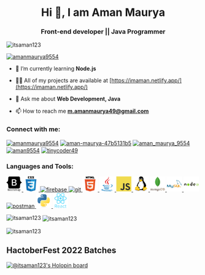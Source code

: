 <h1 align="center">Hi 👋, I am Aman Maurya</h1>
<h3 align="center">Front-end developer || Java Programmer</h3>

<p align="left"> <img src="https://komarev.com/ghpvc/?username=itsaman123&label=Profile%20views&color=0e75b6&style=flat" alt="itsaman123" /> </p>

<p align="left"> <a href="https://twitter.com/amanmaurya9554" target="blank"><img src="https://img.shields.io/twitter/follow/amanmaurya9554?logo=twitter&style=for-the-badge" alt="amanmaurya9554" /></a> </p>

- 🌱 I’m currently learning **Node.js**

- 👨‍💻 All of my projects are available at [https://imaman.netlify.app/](https://imaman.netlify.app/)

- 💬 Ask me about **Web Development, Java**

- 📫 How to reach me **m.amanmaurya49@gmail.com**

<h3 align="left">Connect with me:</h3>
<p align="left">
<a href="https://twitter.com/amanmaurya9554" target="blank"><img align="center" src="https://raw.githubusercontent.com/rahuldkjain/github-profile-readme-generator/master/src/images/icons/Social/twitter.svg" alt="amanmaurya9554" height="30" width="40" /></a>
<a href="https://linkedin.com/in/aman-maurya-47b5131b5" target="blank"><img align="center" src="https://raw.githubusercontent.com/rahuldkjain/github-profile-readme-generator/master/src/images/icons/Social/linked-in-alt.svg" alt="aman-maurya-47b5131b5" height="30" width="40" /></a>
<a href="https://instagram.com/aman_maurya_9554" target="blank"><img align="center" src="https://raw.githubusercontent.com/rahuldkjain/github-profile-readme-generator/master/src/images/icons/Social/instagram.svg" alt="aman_maurya_9554" height="30" width="40" /></a>
<a href="https://www.codechef.com/users/aman9554" target="blank"><img align="center" src="https://cdn.jsdelivr.net/npm/simple-icons@3.1.0/icons/codechef.svg" alt="aman9554" height="30" width="40" /></a>
<a href="https://www.leetcode.com/tinycoder49" target="blank"><img align="center" src="https://raw.githubusercontent.com/rahuldkjain/github-profile-readme-generator/master/src/images/icons/Social/leet-code.svg" alt="tinycoder49" height="30" width="40" /></a>
</p>

<h3 align="left">Languages and Tools:</h3>
<p align="left"> <a href="https://getbootstrap.com" target="_blank" rel="noreferrer"> <img src="https://raw.githubusercontent.com/devicons/devicon/master/icons/bootstrap/bootstrap-plain-wordmark.svg" alt="bootstrap" width="40" height="40"/> </a> <a href="https://www.w3schools.com/css/" target="_blank" rel="noreferrer"> <img src="https://raw.githubusercontent.com/devicons/devicon/master/icons/css3/css3-original-wordmark.svg" alt="css3" width="40" height="40"/> </a> <a href="https://firebase.google.com/" target="_blank" rel="noreferrer"> <img src="https://www.vectorlogo.zone/logos/firebase/firebase-icon.svg" alt="firebase" width="40" height="40"/> </a> <a href="https://git-scm.com/" target="_blank" rel="noreferrer"> <img src="https://www.vectorlogo.zone/logos/git-scm/git-scm-icon.svg" alt="git" width="40" height="40"/> </a> <a href="https://www.w3.org/html/" target="_blank" rel="noreferrer"> <img src="https://raw.githubusercontent.com/devicons/devicon/master/icons/html5/html5-original-wordmark.svg" alt="html5" width="40" height="40"/> </a> <a href="https://www.java.com" target="_blank" rel="noreferrer"> <img src="https://raw.githubusercontent.com/devicons/devicon/master/icons/java/java-original.svg" alt="java" width="40" height="40"/> </a> <a href="https://developer.mozilla.org/en-US/docs/Web/JavaScript" target="_blank" rel="noreferrer"> <img src="https://raw.githubusercontent.com/devicons/devicon/master/icons/javascript/javascript-original.svg" alt="javascript" width="40" height="40"/> </a> <a href="https://www.linux.org/" target="_blank" rel="noreferrer"> <img src="https://raw.githubusercontent.com/devicons/devicon/master/icons/linux/linux-original.svg" alt="linux" width="40" height="40"/> </a> <a href="https://www.mongodb.com/" target="_blank" rel="noreferrer"> <img src="https://raw.githubusercontent.com/devicons/devicon/master/icons/mongodb/mongodb-original-wordmark.svg" alt="mongodb" width="40" height="40"/> </a> <a href="https://www.mysql.com/" target="_blank" rel="noreferrer"> <img src="https://raw.githubusercontent.com/devicons/devicon/master/icons/mysql/mysql-original-wordmark.svg" alt="mysql" width="40" height="40"/> </a> <a href="https://nodejs.org" target="_blank" rel="noreferrer"> <img src="https://raw.githubusercontent.com/devicons/devicon/master/icons/nodejs/nodejs-original-wordmark.svg" alt="nodejs" width="40" height="40"/> </a> <a href="https://postman.com" target="_blank" rel="noreferrer"> <img src="https://www.vectorlogo.zone/logos/getpostman/getpostman-icon.svg" alt="postman" width="40" height="40"/> </a> <a href="https://www.python.org" target="_blank" rel="noreferrer"> <img src="https://raw.githubusercontent.com/devicons/devicon/master/icons/python/python-original.svg" alt="python" width="40" height="40"/> </a> <a href="https://reactjs.org/" target="_blank" rel="noreferrer"> <img src="https://raw.githubusercontent.com/devicons/devicon/master/icons/react/react-original-wordmark.svg" alt="react" width="40" height="40"/> </a> </p>

<p><img align="left" src="https://github-readme-stats.vercel.app/api/top-langs?username=itsaman123&show_icons=true&locale=en&layout=compact" alt="itsaman123" /></p>

<p>&nbsp;<img align="center" src="https://github-readme-stats.vercel.app/api?username=itsaman123&show_icons=true&locale=en" alt="itsaman123" /></p>

<p><img align="center" src="https://github-readme-streak-stats.herokuapp.com/?user=itsaman123&" alt="itsaman123" /></p>

<h2>HactoberFest 2022 Batches</h2>

[![@itsaman123's Holopin board](https://holopin.me/itsaman123)](https://holopin.io/@itsaman123)
